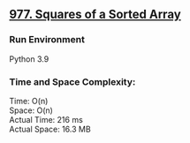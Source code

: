 ## [977. Squares of a Sorted Array](https://leetcode.com/problems/squares-of-a-sorted-array/)

### Run Environment
Python 3.9

### Time and Space Complexity:
Time: O(n)  
Space: O(n)  
Actual Time: 216 ms  
Actual Space: 16.3 MB
